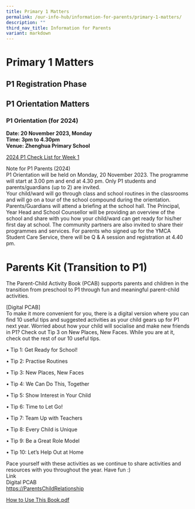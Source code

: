 ```yaml
---
title: Primary 1 Matters
permalink: /our-info-hub/information-for-parents/primary-1-matters/
description: ""
third_nav_title: Information for Parents
variant: markdown
---
```

# Primary 1 Matters

## P1 Registration Phase

## P1 Orientation Matters

### P1 Orientation (for 2024)

**Date: 20 November 2023, Monday**<br>
**Time: 3pm to 4.30pm**&nbsp;<br>
**Venue: Zhenghua Primary School**<br>

[2024 P1 Check List for Week 1](/files/Our%20Info%20Hub/p1%20check%20list%20for%20week%201%202024.pdf)

Note for P1 Parents (2024)<br>
P1 Orientation will be held on Monday, 20 November 2023. The programme will start at 3.00 pm and end at 4.30 pm. Only P1 students and parents/guardians (up to 2) are invited.<br>
Your child/ward will go through class and school routines in the classrooms and will go on a tour of the school compound during the orientation. Parents/Guardians will attend a briefing at the school hall. The Principal, Year Head and School Counsellor will be providing an overview of the school and share with you how your child/ward can get ready for his/her first day at school. The community partners are also invited to share their programmes and services. For parents who signed up for the YMCA Student Care Service, there will be Q &amp; A session and registration at 4.40 pm.


Parents Kit (Transition to P1)
==============================

The Parent-Child Activity Book (PCAB) supports parents and children in the transition from preschool to P1 through fun and meaningful parent-child activities.&nbsp;

\[Digital PCAB\]<br>
To make it more convenient for you, there is a digital version where you can find 10 useful tips and suggested activities as your child gears up for P1 next year. Worried about how your child will socialise and make new friends in P1? Check out Tip 3 on New Places, New Faces. While you are at it, check out the rest of our 10 useful tips.

  

• Tip 1: Get Ready for School!&nbsp;

• Tip 2: Practise Routines

• Tip 3: New Places, New Faces

• Tip 4: We Can Do This, Together&nbsp;

• Tip 5: Show Interest in Your Child&nbsp;

• Tip 6: Time to Let Go!&nbsp;

• Tip 7: Team Up with Teachers&nbsp;

• Tip 8: Every Child is Unique

• Tip 9: Be a Great Role Model&nbsp;

• Tip 10: Let’s Help Out at Home&nbsp; &nbsp;

  

Pace yourself with these activities as we continue to share activities and resources with you throughout the year. Have fun :)<br>
Link&nbsp;<br>
Digital PCAB<br>
[https://ParentsChildRelationship](https://www.moe.gov.sg/parentkit?pt=Parent-Child%20Relationship)  

[How to Use This Book.pdf](/files/How%20to%20Use%20This%20Book.pdf)
